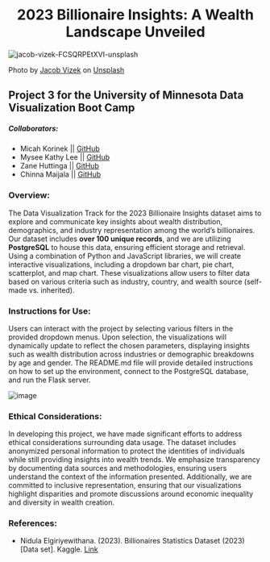 # <div align="center"> 2023 Billionaire Insights: A Wealth Landscape Unveiled </div>

![jacob-vizek-FCSQRPEtXVI-unsplash](https://github.com/user-attachments/assets/cd3d4044-9105-47fe-94b6-8a0e296b4f3d)

Photo by <a href="https://unsplash.com/@jakevizek?utm_content=creditCopyText&utm_medium=referral&utm_source=unsplash">Jacob Vizek</a> on <a href="https://unsplash.com/photos/white-porsche-911-parked-in-front-of-building-FCSQRPEtXVI?utm_content=creditCopyText&utm_medium=referral&utm_source=unsplash">Unsplash</a>

## Project 3 for the University of Minnesota Data Visualization Boot Camp

##### Collaborators: 
- Micah Korinek || [GitHub](https://github.com/micah230)
- Mysee Kathy Lee || [GitHub](https://github.com/myseekl)
- Zane Huttinga || [GitHub](https://github.com/ZaneHuttinga)
- Chinna Maijala || [GitHub](https://github.com/cmaijala)

### Overview:

The Data Visualization Track for the 2023 Billionaire Insights dataset aims to explore and communicate key insights about wealth distribution, demographics, and industry representation among the world’s billionaires. Our dataset includes **over 100 unique records**, and we are utilizing **PostgreSQL** to house this data, ensuring efficient storage and retrieval. Using a combination of Python and JavaScript libraries, we will create interactive visualizations, including a dropdown bar chart, pie chart, scatterplot, and map chart. These visualizations allow users to filter data based on various criteria such as industry, country, and wealth source (self-made vs. inherited).

### Instructions for Use:

Users can interact with the project by selecting various filters in the provided dropdown menus. Upon selection, the visualizations will dynamically update to reflect the chosen parameters, displaying insights such as wealth distribution across industries or demographic breakdowns by age and gender. The README.md file will provide detailed instructions on how to set up the environment, connect to the PostgreSQL database, and run the Flask server.

![image](https://github.com/user-attachments/assets/f4cd7220-adc9-4c9e-99b0-a8d472fa66eb)



### Ethical Considerations:

In developing this project, we have made significant efforts to address ethical considerations surrounding data usage. The dataset includes anonymized personal information to protect the identities of individuals while still providing insights into wealth trends. We emphasize transparency by documenting data sources and methodologies, ensuring users understand the context of the information presented. Additionally, we are committed to inclusive representation, ensuring that our visualizations highlight disparities and promote discussions around economic inequality and diversity in wealth creation.

### References:

- Nidula Elgiriyewithana. (2023). Billionaires Statistics Dataset (2023) [Data set]. Kaggle. [Link](https://doi.org/10.34740/KAGGLE/DSV/6570253)
